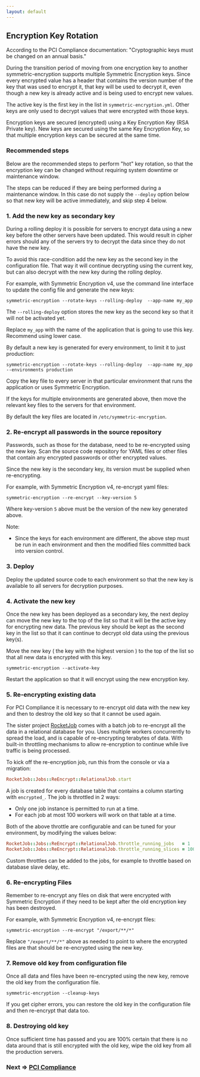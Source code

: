 ```yaml
---
layout: default
---
```


## Encryption Key Rotation

According to the PCI Compliance documentation: "Cryptographic keys must be changed on an annual basis."

During the transition period of moving from one encryption key to another symmetric-encryption supports multiple 
Symmetric Encryption keys. Since every encrypted value has a header that contains the version number of the key
that was used to encrypt it, that key will be used to decrypt it, even though a new key is already active and
is being used to encrypt new values.

The active key is the first key in the list in `symmetric-encryption.yml`. Other keys are only used to decrypt
values that were encrypted with those keys.

Encryption keys are secured (encrypted) using a Key Encryption Key (RSA Private key). New keys are secured using the
same Key Encryption Key, so that multiple encryption keys can be secured at the same time.


### Recommended steps

Below are the recommended steps to perform "hot" key rotation, so that the encryption key can be changed without
requiring system downtime or maintenance window.

The steps can be reduced if they are being performed during a maintenance window. In this case do not supply
the `--deploy` option below so that new key will be active immediately, and skip step 4 below.

### 1. Add the new key as secondary key

During a rolling deploy it is possible for servers to encrypt data using a new
key before the other servers have been updated. This would result in cipher
errors should any of the servers try to decrypt the data since they do not have
the new key.

To avoid this race-condition add the new key as the second key in the configuration
file. That way it will continue decrypting using the current key, but can also
decrypt with the new key during the rolling deploy.

For example, with Symmetric Encryption v4, use the command line interface to update the config file 
and generate the new keys:

    symmetric-encryption --rotate-keys --rolling-deploy  --app-name my_app

The `--rolling-deploy` option stores the new key as the second key so that it will not be activated yet.

Replace `my_app` with the name of the application that is going to use this key. Recommend using lower case.

By default a new key is generated for every environment, to limit it to just production:

    symmetric-encryption --rotate-keys --rolling-deploy  --app-name my_app --environments production
    
Copy the key file to every server in that particular environment that runs the application or uses Symmetric Encryption.

If the keys for multiple environments are generated above, then move the relevant key files to the servers for that environment.

By default the key files are located in `/etc/symmetric-encryption`.

    
### 2. Re-encrypt all passwords in the source repository

Passwords, such as those for the database, need to be re-encrypted using the new key.
Scan the source code repository for YAML files or other files that contain any encrypted passwords or
other encrypted values.

Since the new key is the secondary key, its version must be supplied when re-encrypting.

For example, with Symmetric Encryption v4, re-encrypt yaml files:

    symmetric-encryption --re-encrypt --key-version 5
    
Where key-version `5` above must be the version of the new key generated above.

Note:
* Since the keys for each environment are different, the above step must be run in each
  environment and then the modified files committed back into version control. 
    
### 3. Deploy

Deploy the updated source code to each environment so that the new key is available to all
servers for decryption purposes.

### 4. Activate the new key

Once the new key has been deployed as a secondary key, the next deploy can move
the new key to the top of the list so that it will be the active key for encrypting new data.
The previous key should be kept as the second key in the list so that it can continue to
decrypt old data using the previous key(s).

Move the new key ( the key with the highest version ) to the top of the list so that all 
new data is encrypted with this key.

    symmetric-encryption --activate-key

Restart the application so that it will encrypt using the new encryption key.

### 5. Re-encrypting existing data

For PCI Compliance it is necessary to re-encrypt old data with the new key and
then to destroy the old key so that it cannot be used again.

The sister project [RocketJob](http://rocketjob.io) comes with a batch job to re-encrypt
all the data in a relational database for you. Uses multiple workers concurrently to spread the load, 
and is capable of re-encrypting terabytes of data. With built-in throttling mechanisms to allow
re-encryption to continue while live traffic is being processed.

To kick off the re-encryption job, run this from the console or via a migration:

~~~ruby
RocketJob::Jobs::ReEncrypt::RelationalJob.start
~~~
    
A job is created for every database table that contains a column starting with `encrypted_`.
The job is throttled in 2 ways:
* Only one job instance is permitted to run at a time.
* For each job at most 100 workers will work on that table at a time.

Both of the above throttle are configurable and can be tuned for your environment,
by modifying the values below:

~~~ruby
RocketJob::Jobs::ReEncrypt::RelationalJob.throttle_running_jobs   = 1
RocketJob::Jobs::ReEncrypt::RelationalJob.throttle_running_slices = 100
~~~

Custom throttles can be added to the jobs, for example to throttle based on database slave delay, etc.

### 6. Re-encrypting Files

Remember to re-encrypt any files on disk that were encrypted with Symmetric Encryption
if they need to be kept after the old encryption key has been destroyed.

For example, with Symmetric Encryption v4, re-encrypt files:

    symmetric-encryption --re-encrypt "/export/**/*"
    
Replace `"/export/**/*"` above as needed to point to where the encrypted files are that
should be re-encrypted using the new key.
    
### 7. Remove old key from configuration file

Once all data and files have been re-encrypted using the new key, remove the
old key from the configuration file. 

    symmetric-encryption --cleanup-keys

If you get cipher errors, you can restore the old key in the configuration file and 
then re-encrypt that data too.

### 8. Destroying old key

Once sufficient time has passed and you are 100% certain that there is no data
around that is still encrypted with the old key, wipe the old key from all the production
servers.

### Next => [PCI Compliance](pci_compliance.html)

